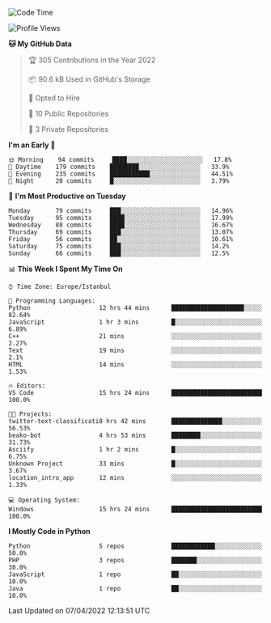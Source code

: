 <!--START_SECTION:waka-->
![Code Time](http://img.shields.io/badge/Code%20Time-133%20hrs%2022%20mins-blue)

![Profile Views](http://img.shields.io/badge/Profile%20Views-19-blue)

**🐱 My GitHub Data** 

> 🏆 305 Contributions in the Year 2022
 > 
> 📦 90.6 kB Used in GitHub's Storage 
 > 
> 💼 Opted to Hire
 > 
> 📜 10 Public Repositories 
 > 
> 🔑 3 Private Repositories  
 > 
**I'm an Early 🐤** 

```text
🌞 Morning    94 commits     ████░░░░░░░░░░░░░░░░░░░░░   17.8% 
🌆 Daytime    179 commits    ████████░░░░░░░░░░░░░░░░░   33.9% 
🌃 Evening    235 commits    ███████████░░░░░░░░░░░░░░   44.51% 
🌙 Night      20 commits     █░░░░░░░░░░░░░░░░░░░░░░░░   3.79%

```
📅 **I'm Most Productive on Tuesday** 

```text
Monday       79 commits     ███░░░░░░░░░░░░░░░░░░░░░░   14.96% 
Tuesday      95 commits     ████░░░░░░░░░░░░░░░░░░░░░   17.99% 
Wednesday    88 commits     ████░░░░░░░░░░░░░░░░░░░░░   16.67% 
Thursday     69 commits     ███░░░░░░░░░░░░░░░░░░░░░░   13.07% 
Friday       56 commits     ██░░░░░░░░░░░░░░░░░░░░░░░   10.61% 
Saturday     75 commits     ███░░░░░░░░░░░░░░░░░░░░░░   14.2% 
Sunday       66 commits     ███░░░░░░░░░░░░░░░░░░░░░░   12.5%

```


📊 **This Week I Spent My Time On** 

```text
⌚︎ Time Zone: Europe/Istanbul

💬 Programming Languages: 
Python                   12 hrs 44 mins      ████████████████████░░░░░   82.64% 
JavaScript               1 hr 3 mins         █░░░░░░░░░░░░░░░░░░░░░░░░   6.89% 
C++                      21 mins             ░░░░░░░░░░░░░░░░░░░░░░░░░   2.27% 
Text                     19 mins             ░░░░░░░░░░░░░░░░░░░░░░░░░   2.1% 
HTML                     14 mins             ░░░░░░░░░░░░░░░░░░░░░░░░░   1.53%

🔥 Editors: 
VS Code                  15 hrs 24 mins      █████████████████████████   100.0%

🐱‍💻 Projects: 
twitter-text-classificati8 hrs 42 mins       ██████████████░░░░░░░░░░░   56.53% 
beako-bot                4 hrs 53 mins       ████████░░░░░░░░░░░░░░░░░   31.73% 
Asciify                  1 hr 2 mins         █░░░░░░░░░░░░░░░░░░░░░░░░   6.75% 
Unknown Project          33 mins             █░░░░░░░░░░░░░░░░░░░░░░░░   3.67% 
location_intro_app       12 mins             ░░░░░░░░░░░░░░░░░░░░░░░░░   1.33%

💻 Operating System: 
Windows                  15 hrs 24 mins      █████████████████████████   100.0%

```

**I Mostly Code in Python** 

```text
Python                   5 repos             ████████████░░░░░░░░░░░░░   50.0% 
PHP                      3 repos             ███████░░░░░░░░░░░░░░░░░░   30.0% 
JavaScript               1 repo              ██░░░░░░░░░░░░░░░░░░░░░░░   10.0% 
Java                     1 repo              ██░░░░░░░░░░░░░░░░░░░░░░░   10.0%

```



 Last Updated on 07/04/2022 12:13:51 UTC
<!--END_SECTION:waka-->

<!--
**3nws/3nws** is a ✨ _special_ ✨ repository because its `README.md` (this file) appears on your GitHub profile.

Here are some ideas to get you started:

- 🔭 I’m currently working on ...
- 🌱 I’m currently learning ...
- 👯 I’m looking to collaborate on ...
- 🤔 I’m looking for help with ...
- 💬 Ask me about ...
- 📫 How to reach me: ...
- 😄 Pronouns: ...
- ⚡ Fun fact: ...
-->

